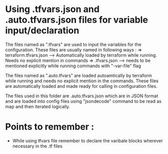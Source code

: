 #  Using .tfvars.json and .auto.tfvars.json files for variable input/declaration 

The files named as ".tfvars" are used to input the variables for the configuration. 
These files are usually named in following ways :
    => terraform.tfvars.json --> Automatically loaded by terraform while running. Needs no explicit mention in commands
    => <name>.tfvars.json --> needs to be mentioned explicitly while running commands with "-var-file" flag

The files named as ".auto.tfvars" are loaded autoamtically by terraform while running and needs no explicit mention in the commands.
These files are automatically loaded and made ready for calling in configuration files.

The files used in this folder are .auto.tfvars.json which are in JSON format and are loaded into config files using "jsondecode" command to be read as map and then iterated logically.

# Points to remember : 

* While using tfvars file remember to declare the varibale blocks wherever necessary in the .tf files